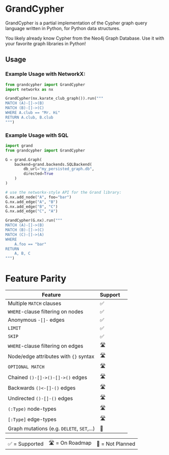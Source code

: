 # GrandCypher

GrandCypher is a partial implementation of the Cypher graph query language written in Python, for Python data structures.

You likely already know Cypher from the Neo4j Graph Database. Use it with your favorite graph libraries in Python!

## Usage

### Example Usage with NetworkX:

```python
from grandcypher import GrandCypher
import networkx as nx

GrandCypher(nx.karate_club_graph()).run("""
MATCH (A)-[]->(B)
MATCH (B)-[]->(C)
WHERE A.club == "Mr. Hi"
RETURN A.club, B.club
""")
```

### Example Usage with SQL

```python
import grand
from grandcypher import GrandCypher

G = grand.Graph(
    backend=grand.backends.SQLBackend(
        db_url="my_persisted_graph.db",
        directed=True
    )
)

# use the networkx-style API for the Grand library:
G.nx.add_node("A", foo="bar")
G.nx.add_edge("A", "B")
G.nx.add_edge("B", "C")
G.nx.add_edge("C", "A")

GrandCypher(G.nx).run("""
MATCH (A)-[]->(B)
MATCH (B)-[]->(C)
MATCH (C)-[]->(A)
WHERE
    A.foo == "bar"
RETURN
    A, B, C
""")
```

# Feature Parity

| Feature                                    | Support |     |
| ------------------------------------------ | ------- | --- |
| Multiple `MATCH` clauses                   | ✅      |     |
| `WHERE`-clause filtering on nodes          | ✅      |     |
| Anonymous `-[]-` edges                     | ✅      |     |
| `LIMIT`                                    | ✅      |     |
| `SKIP`                                     | ✅      |     |
| `WHERE`-clause filtering on edges          | 🛣       |     |
| Node/edge attributes with `{}` syntax      | 🛣       |     |
| `OPTIONAL MATCH`                           | 🛣       |     |
| Chained `()-[]->()-[]->()` edges           | 🛣       |     |
| Backwards `()<-[]-()` edges                | 🛣       |     |
| Undirected `()-[]-()` edges                | 🛣       |     |
| `(:Type)` node-types                       | 🛣       |     |
| `[:Type]` edge-types                       | 🛣       |     |
| Graph mutations (e.g. `DELETE`, `SET`,...) | 🔴      |     |

|                |                |                  |
| -------------- | -------------- | ---------------- |
| ✅ = Supported | 🛣 = On Roadmap | 🔴 = Not Planned |
